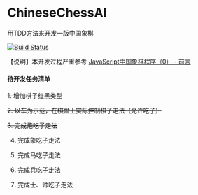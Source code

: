 # ChineseChessAI
用TDD方法来开发一版中国象棋

[![Build Status](https://travis-ci.com/welldoer/ChineseChessAI.svg?branch=master)](https://travis-ci.com/welldoer/ChineseChessAI)

【说明】本开发过程严重参考 [JavaScript中国象棋程序（0） - 前言](http://www.cnblogs.com/royhoo/p/6426394.html)



#### 待开发任务清单

~~1. 增加棋子红黑类型~~

~~2. 以车为示范，在棋盘上实际控制棋子走法（允许吃子）~~

~~3. 完成炮吃子走法~~

4. 完成象吃子走法

5. 完成马吃子走法

6. 完成兵吃子走法

7. 完成士、帅吃子走法

